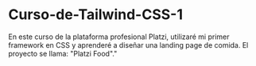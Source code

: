 # Curso-de-Tailwind-CSS-1
En este curso de la plataforma profesional Platzi, utilizaré mi primer framework en CSS y aprenderé a diseñar una landing page de comida. El proyecto se llama: "Platzi Food"."
